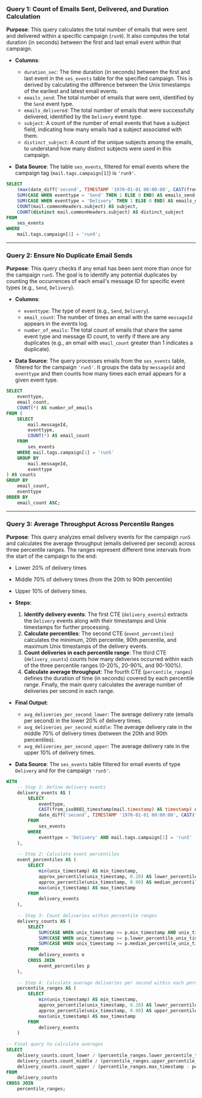 ### Query 1: Count of Emails Sent, Delivered, and Duration Calculation

**Purpose**: This query calculates the total number of emails that were sent and delivered within a specific campaign (`run9`). It also computes the total duration (in seconds) between the first and last email event within that campaign.

- **Columns**:
  - `duration_sec`: The time duration (in seconds) between the first and last event in the `ses_events` table for the specified campaign. This is derived by calculating the difference between the Unix timestamps of the earliest and latest email events.
  - `emails_send`: The total number of emails that were sent, identified by the `Send` event type.
  - `emails_delivered`: The total number of emails that were successfully delivered, identified by the `Delivery` event type.
  - `subject`: A count of the number of email events that have a subject field, indicating how many emails had a subject associated with them.
  - `distinct_subject`: A count of the unique subjects among the emails, to understand how many distinct subjects were used in this campaign.

- **Data Source**: The table `ses_events`, filtered for email events where the campaign tag (`mail.tags.campaign[1]`) is `'run9'`.

```sql
SELECT 
    (max(date_diff('second', TIMESTAMP '1970-01-01 00:00:00', CAST(from_iso8601_timestamp(mail.timestamp) AS timestamp))) - min(date_diff('second', TIMESTAMP '1970-01-01 00:00:00', CAST(from_iso8601_timestamp(mail.timestamp) AS timestamp)))) AS duration_sec,
    SUM(CASE WHEN eventtype = 'Send' THEN 1 ELSE 0 END) AS emails_send,
    SUM(CASE WHEN eventtype = 'Delivery' THEN 1 ELSE 0 END) AS emails_delivered,
    COUNT(mail.commonHeaders.subject) AS subject,
    COUNT(distinct mail.commonHeaders.subject) AS distinct_subject
FROM
    ses_events
WHERE
    mail.tags.campaign[1] = 'run9';
```

---

### Query 2: Ensure No Duplicate Email Sends

**Purpose**: This query checks if any email has been sent more than once for the campaign `run5`. The goal is to identify any potential duplicates by counting the occurrences of each email's message ID for specific event types (e.g., `Send`, `Delivery`).

- **Columns**:
  - `eventtype`: The type of event (e.g., `Send`, `Delivery`).
  - `email_count`: The number of times an email with the same `messageId` appears in the events log.
  - `number_of_emails`: The total count of emails that share the same event type and message ID count, to verify if there are any duplicates (e.g., an email with `email_count` greater than 1 indicates a duplicate).

- **Data Source**: The query processes emails from the `ses_events` table, filtered for the campaign `'run5'`. It groups the data by `messageId` and `eventtype` and then counts how many times each email appears for a given event type.

```sql
SELECT 
    eventtype,
    email_count,
    COUNT(*) AS number_of_emails
FROM (
    SELECT 
        mail.messageId,
        eventtype,
        COUNT(*) AS email_count
    FROM 
        ses_events
    WHERE mail.tags.campaign[1] = 'run5'
    GROUP BY 
        mail.messageId,
        eventtype
) AS counts
GROUP BY 
    email_count,
    eventtype
ORDER BY 
    email_count ASC;
```

---

### Query 3: Average Throughput Across Percentile Ranges

**Purpose**: This query analyzes email delivery events for the campaign `run5` and calculates the average throughput (emails delivered per second) across three percentile ranges. The ranges represent different time intervals from the start of the campaign to the end: 
  - Lower 20% of delivery times
  - Middle 70% of delivery times (from the 20th to 90th percentile)
  - Upper 10% of delivery times.

- **Steps**:
  1. **Identify delivery events**: The first CTE (`delivery_events`) extracts the `Delivery` events along with their timestamps and Unix timestamps for further processing.
  2. **Calculate percentiles**: The second CTE (`event_percentiles`) calculates the minimum, 20th percentile, 90th percentile, and maximum Unix timestamps of the delivery events.
  3. **Count deliveries in each percentile range**: The third CTE (`delivery_counts`) counts how many deliveries occurred within each of the three percentile ranges (0-20%, 20-90%, and 90-100%).
  4. **Calculate average throughput**: The fourth CTE (`percentile_ranges`) defines the duration of time (in seconds) covered by each percentile range. Finally, the main query calculates the average number of deliveries per second in each range.

- **Final Output**:
  - `avg_deliveries_per_second_lower`: The average delivery rate (emails per second) in the lower 20% of delivery times.
  - `avg_deliveries_per_second_middle`: The average delivery rate in the middle 70% of delivery times (between the 20th and 90th percentiles).
  - `avg_deliveries_per_second_upper`: The average delivery rate in the upper 10% of delivery times.

- **Data Source**: The `ses_events` table filtered for email events of type `Delivery` and for the campaign `'run5'`.

```sql
WITH 
    -- Step 1: Define delivery events
    delivery_events AS (
        SELECT
            eventtype,
            CAST(from_iso8601_timestamp(mail.timestamp) AS timestamp) AS delivery_time,
            date_diff('second', TIMESTAMP '1970-01-01 00:00:00', CAST(from_iso8601_timestamp(mail.timestamp) AS timestamp)) AS unix_timestamp
        FROM
            ses_events
        WHERE
            eventtype = 'Delivery' AND mail.tags.campaign[1] = 'run5'
    ),
    
    -- Step 2: Calculate event percentiles
    event_percentiles AS (
        SELECT
            min(unix_timestamp) AS min_timestamp,
            approx_percentile(unix_timestamp, 0.20) AS lower_percentile_unix_timestamp,
            approx_percentile(unix_timestamp, 0.90) AS median_percentile_unix_timestamp,
            max(unix_timestamp) AS max_timestamp
        FROM
            delivery_events
    ),
    
    -- Step 3: Count deliveries within percentile ranges
    delivery_counts AS (
        SELECT
            SUM(CASE WHEN unix_timestamp >= p.min_timestamp AND unix_timestamp < p.lower_percentile_unix_timestamp THEN 1 ELSE 0 END) AS count_lower,
            SUM(CASE WHEN unix_timestamp >= p.lower_percentile_unix_timestamp AND unix_timestamp < p.median_percentile_unix_timestamp THEN 1 ELSE 0 END) AS count_middle,
            SUM(CASE WHEN unix_timestamp >= p.median_percentile_unix_timestamp AND unix_timestamp <= p.max_timestamp THEN 1 ELSE 0 END) AS count_upper
        FROM
            delivery_events e
        CROSS JOIN
            event_percentiles p
    ),
    
    -- Step 4: Calculate average deliveries per second within each percentile range
    percentile_ranges AS (
        SELECT
            min(unix_timestamp) AS min_timestamp,
            approx_percentile(unix_timestamp, 0.20) AS lower_percentile_timestamp,
            approx_percentile(unix_timestamp, 0.90) AS upper_percentile_timestamp,
            max(unix_timestamp) AS max_timestamp
        FROM
            delivery_events
    )
    
-- Final query to calculate averages
SELECT
    delivery_counts.count_lower / (percentile_ranges.lower_percentile_timestamp - percentile_ranges.min_timestamp) AS avg_deliveries_per_second_lower,
    delivery_counts.count_middle / (percentile_ranges.upper_percentile_timestamp - percentile_ranges.lower_percentile_timestamp) AS avg_deliveries_per_second_middle,
    delivery_counts.count_upper / (percentile_ranges.max_timestamp - percentile_ranges.upper_percentile_timestamp) AS avg_deliveries_per_second_upper
FROM
    delivery_counts
CROSS JOIN
    percentile_ranges;
```
